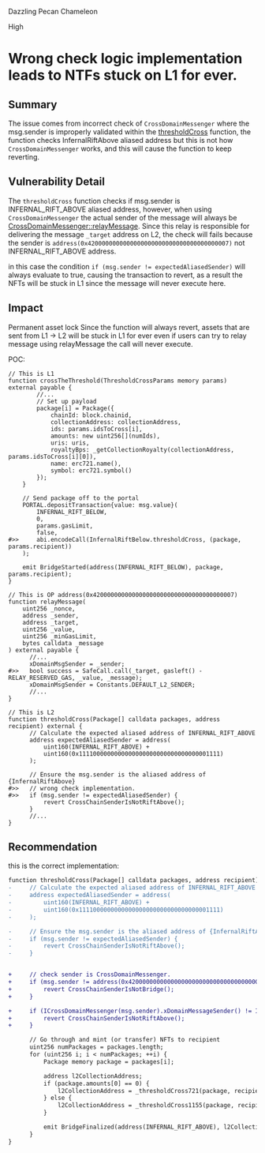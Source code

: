 Dazzling Pecan Chameleon

High

# Wrong check logic implementation leads to NTFs stuck on L1 for ever.

## Summary
The issue comes from incorrect check of `CrossDomainMessenger` where the msg.sender is improperly validated within the [thresholdCross](https://github.com/sherlock-audit/2024-08-flayer/blob/main/moongate/src/InfernalRiftBelow.sol#L135-L161) function, the function checks InfernalRiftAbove aliased address but this is not how `CrossDomainMessenger` works, and this will cause the function to keep reverting.

## Vulnerability Detail
The `thresholdCross` function checks if msg.sender is INFERNAL_RIFT_ABOVE aliased address, however, when using `CrossDomainMessenger` the actual sender of the message will always be [CrossDomainMessenger::relayMessage](https://optimistic.etherscan.io/address/0x4200000000000000000000000000000000000007#writeProxyContract#F2). 
Since this relay is responsible for delivering the message `_target` address on L2, the check will fails because the sender is `address(0x4200000000000000000000000000000000000007)` not INFERNAL_RIFT_ABOVE address.

in this case the condition `if (msg.sender != expectedAliasedSender)` will always evaluate to true, causing the transaction to revert, as a result the NFTs will be stuck in L1 since the message will never execute here.

## Impact
Permanent asset lock Since the function will always revert, assets that are sent from L1 -> L2 will be stuck in L1 for ever even if users can try to relay message using relayMessage the call will never execute. 

POC:

```solidity
// This is L1
function crossTheThreshold(ThresholdCrossParams memory params) external payable {
        //...
        // Set up payload
        package[i] = Package({
            chainId: block.chainid,
            collectionAddress: collectionAddress,
            ids: params.idsToCross[i],
            amounts: new uint256[](numIds),
            uris: uris,
            royaltyBps: _getCollectionRoyalty(collectionAddress, params.idsToCross[i][0]),
            name: erc721.name(),
            symbol: erc721.symbol()
        });
    }

    // Send package off to the portal
    PORTAL.depositTransaction{value: msg.value}(
        INFERNAL_RIFT_BELOW,
        0,
        params.gasLimit,
        false,
#>>     abi.encodeCall(InfernalRiftBelow.thresholdCross, (package, params.recipient))
    );

    emit BridgeStarted(address(INFERNAL_RIFT_BELOW), package, params.recipient);
}

// This is OP address(0x4200000000000000000000000000000000000007)
function relayMessage(
    uint256 _nonce,
    address _sender,
    address _target,
    uint256 _value,
    uint256 _minGasLimit,
    bytes calldata _message
) external payable {
      //...
      xDomainMsgSender = _sender;
#>>   bool success = SafeCall.call(_target, gasleft() - RELAY_RESERVED_GAS, _value, _message);
      xDomainMsgSender = Constants.DEFAULT_L2_SENDER;
      //...
}

// This is L2
function thresholdCross(Package[] calldata packages, address recipient) external {
      // Calculate the expected aliased address of INFERNAL_RIFT_ABOVE
      address expectedAliasedSender = address(
          uint160(INFERNAL_RIFT_ABOVE) + 
          uint160(0x1111000000000000000000000000000000001111)
      );

      // Ensure the msg.sender is the aliased address of {InfernalRiftAbove}
#>>   // wrong check implementation.
#>>   if (msg.sender != expectedAliasedSender) {
          revert CrossChainSenderIsNotRiftAbove();
      }
      //...
}
```

## Recommendation

this is the correct implementation:

```diff
function thresholdCross(Package[] calldata packages, address recipient) external {
-     // Calculate the expected aliased address of INFERNAL_RIFT_ABOVE
-     address expectedAliasedSender = address(
-         uint160(INFERNAL_RIFT_ABOVE) + 
-         uint160(0x1111000000000000000000000000000000001111)
-     );

-     // Ensure the msg.sender is the aliased address of {InfernalRiftAbove}
-     if (msg.sender != expectedAliasedSender) {
-         revert CrossChainSenderIsNotRiftAbove();
-     }


+     // check sender is CrossDomainMessenger.
+     if (msg.sender != address(0x4200000000000000000000000000000000000007)) {
+         revert CrossChainSenderIsNotBridge();
+     }

+     if (ICrossDomainMessenger(msg.sender).xDomainMessageSender() != INFERNAL_RIFT_ABOVE) {
+         revert CrossChainSenderIsNotRiftAbove();
+     }

      // Go through and mint (or transfer) NFTs to recipient
      uint256 numPackages = packages.length;
      for (uint256 i; i < numPackages; ++i) {
          Package memory package = packages[i];

          address l2CollectionAddress;
          if (package.amounts[0] == 0) {
              l2CollectionAddress = _thresholdCross721(package, recipient);
          } else {
              l2CollectionAddress = _thresholdCross1155(package, recipient);
          }

          emit BridgeFinalized(address(INFERNAL_RIFT_ABOVE), l2CollectionAddress, package, recipient);
      }
}
```